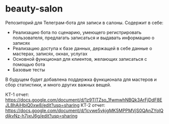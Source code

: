 # beauty-salon

Репозиторий для Телеграм-бота для записи в салоны. Содержит в себе:

- Реализацию бота по сценарию, умеющего регистрировать пользователя, предлагать записаться и выдавать информацию о записях
- Реализацию доступа к базе данных, держащей в себе данные о мастерах, записях, окнах, услугах
- Основной функционал для клиентов, желающих записаться с помощью бота
- Базовые тесты

В будущем будет добавлена поддержка функционала для мастеров и сбор статистики, и много других важных вещей.

КТ-1 отчет: https://docs.google.com/document/d/1z9TlTZso_1fwmwhNBQk3ArFjDdF8EJL8hAiHbiQ0xw8/edit?usp=sharing
КТ-2 отчет: https://docs.google.com/document/d/1cvwe5vkjgMK5MPPMVjS0QAnZYolQdjkvNz-h7jxrJ6g/edit?usp=sharing
